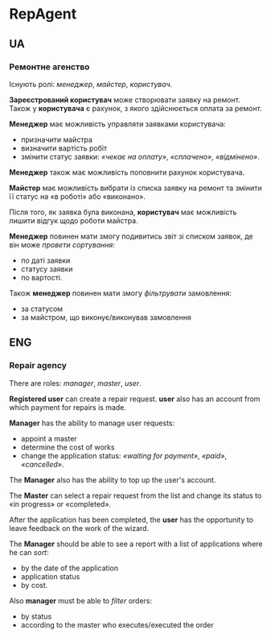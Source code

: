 # RepAgent

## UA

### Ремонтне агенство

Існують ролі: *менеджер*, *майстер*, *користувач*.

**Зареєстрований користувач** може створювати заявку на ремонт. Також у **користувача** є рахунок, з якого здійснюється оплата за ремонт.

**Менеджер** має можливість управляти заявками користувача:

- призначити майстра
- визначити вартість робіт
- змінити статус заявки: *«чекає на оплату»*, *«сплачено»*, *«відмінено»*.

**Менеджер** також має можливість поповнити рахунок користувача.

**Майстер** має можливість вибрати із списка заявку на ремонт та змінити її статус на «в роботі» або «виконано».

Після того, як заявка була виконана, **користувач** має можливість лишити відгук щодо роботи майстра.

**Менеджер** повинен мати змогу подивитись звіт зі списком заявок, де він може *провети сортування*:
- по даті заявки
- статусу заявки
- по вартості.

Також **менеджер** повинен мати змогу *фільтрувати* замовлення:
- за статусом
- за майстром, що виконує/виконував замовлення



## ENG

### Repair agency

There are roles: *manager*, *master*, *user*.

**Registered user** can create a repair request. **user** also has an account from which payment for repairs is made.

**Manager** has the ability to manage user requests:

- appoint a master
- determine the cost of works
- change the application status: *«waiting for payment»*, *«paid»*, *«cancelled»*.

The **Manager** also has the ability to top up the user's account.

The **Master** can select a repair request from the list and change its status to «in progress» or «completed».

After the application has been completed, the **user** has the opportunity to leave feedback on the work of the wizard.

The **Manager** should be able to see a report with a list of applications where he can *sort*:
- by the date of the application
- application status
- by cost.

Also **manager** must be able to *filter* orders:
- by status
- according to the master who executes/executed the order

